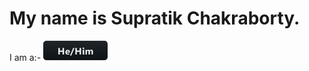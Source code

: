 # My name is Supratik Chakraborty.
I am a:- <img src="https://github.com/MikeCodesDotNET/ColoredBadges/blob/master/png/pronouns/hehim.png" alt="He/Him">
<br>
<!--
Ask me about:-
<img src="https://github.com/MikeCodesDotNET/ColoredBadges/blob/master/png/dev/languages/python.png" alt="Python" style="vertical-align:top margin:6px 4px">
<img src="https://github.com/MikeCodesDotNET/ColoredBadges/blob/master/png/dev/languages/html.png" alt="HTML" style="margin:6px 4px">
<img src="https://github.com/MikeCodesDotNET/ColoredBadges/blob/master/png/dev/languages/css3.png" alt="CSS" style="margin:6px 4px">
<img src="https://github.com/MikeCodesDotNET/ColoredBadges/blob/master/png/dev/languages/csharp.png" alt="C#" style="margin:6px 4px">
<img src="https://github.com/MikeCodesDotNET/ColoredBadges/blob/master/png/dev/languages/js.png" alt="JavaScript" style="margin:6px 4px">
<img src="https://github.com/MikeCodesDotNET/ColoredBadges/blob/master/png/dev/frameworks/bootstrap.png" alt="Bootstrap" style="margin:6px 4px">
<img src="https://github.com/MikeCodesDotNET/ColoredBadges/blob/master/png/dev/frameworks/godot.png" alt="Godot" style="margin:6px 4px">
<img src="https://github.com/MikeCodesDotNET/ColoredBadges/blob/master/png/dev/frameworks/unity.png" alt="Unity" style="margin:6px 4px">
<img src="https://github.com/MikeCodesDotNET/ColoredBadges/blob/master/png/dev/misc/ai.png" alt="Artificial Intelligence" style="margin:6px 4px">
<img src="https://github.com/MikeCodesDotNET/ColoredBadges/blob/master/png/dev/misc/chrome.png" alt="Chrome" style="margin:6px 4px">
<img src="https://github.com/MikeCodesDotNET/ColoredBadges/blob/master/png/dev/misc/desktop.png" alt="Desktop" style="margin:6px 4px">
<img src="https://github.com/MikeCodesDotNET/ColoredBadges/blob/master/png/dev/misc/firefox.png" alt="Firefox" style="margin:6px 4px">
<img src="https://github.com/MikeCodesDotNET/ColoredBadges/blob/master/png/dev/misc/gamedev.png" alt="Game Development" style="margin:6px 4px">
<img src="https://github.com/MikeCodesDotNET/ColoredBadges/blob/master/png/dev/misc/security.png" alt="Security" style="margin:6px 4px">
<img src="https://github.com/MikeCodesDotNET/ColoredBadges/blob/master/png/dev/misc/tools.png" alt="Tools" style="margin:6px 4px">
<img src="https://github.com/MikeCodesDotNET/ColoredBadges/blob/master/png/dev/misc/vr.png" alt="Virtual Reality" style="margin:6px 4px">
<img src="https://github.com/MikeCodesDotNET/ColoredBadges/blob/master/png/dev/misc/web.png" alt="Web" style="margin:6px 4px">
<img src="https://github.com/MikeCodesDotNET/ColoredBadges/blob/master/png/dev/services/office_365.png" alt="Office 365" style="margin:6px 4px">
<img src="https://github.com/MikeCodesDotNET/ColoredBadges/blob/master/png/dev/tools/bash.png" alt="Bash" style="margin:6px 4px">
<img src="https://github.com/MikeCodesDotNET/ColoredBadges/blob/master/png/dev/tools/powershell.png" alt="Powershell" style="margin:6px 4px">
<img src="https://github.com/MikeCodesDotNET/ColoredBadges/blob/master/png/dev/tools/visualstudio.png" alt="Visual Studio" style="margin:6px 4px">
<img src="https://github.com/MikeCodesDotNET/ColoredBadges/blob/master/png/dev/tools/visualstudio_code.png" alt="Visual Studio Code" style="margin:6px 4px">
<img src="https://github.com/MikeCodesDotNET/ColoredBadges/blob/master/png/devices/pc.png" alt="PC" style="margin:6px 4px">
-->
